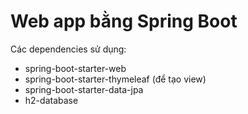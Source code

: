 # Web app bằng Spring Boot

Các dependencies sử dụng:
+ spring-boot-starter-web
+ spring-boot-starter-thymeleaf (để tạo view)
+ spring-boot-starter-data-jpa
+ h2-database